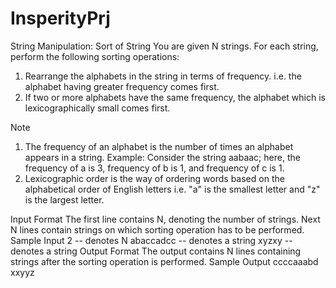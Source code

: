 # InsperityPrj
String Manipulation: Sort of String
You are given N strings.
For each string, perform the following sorting operations:
1. Rearrange the alphabets in the string in terms of frequency. i.e. the alphabet having greater frequency comes first.
2. If two or more alphabets have the same frequency, the alphabet which is lexicographically small comes first.

Note
1. The frequency of an alphabet is the number of times an alphabet appears in a string.
Example: Consider the string aabaac; here, the frequency of a is 3, frequency of b is 1, and frequency of c is 1.
2. Lexicographic order is the way of ordering words based on the alphabetical order of English letters i.e. "a" is the smallest letter and "z" is the
largest letter.

Input Format
The first line contains N, denoting the number of strings.
Next N lines contain strings on which sorting operation has to be performed.
Sample Input
2 -- denotes N
abaccadcc -- denotes a string
xyzxy -- denotes a string
Output Format
The output contains N lines containing strings after the sorting operation is performed.
Sample Output
ccccaaabd
xxyyz
